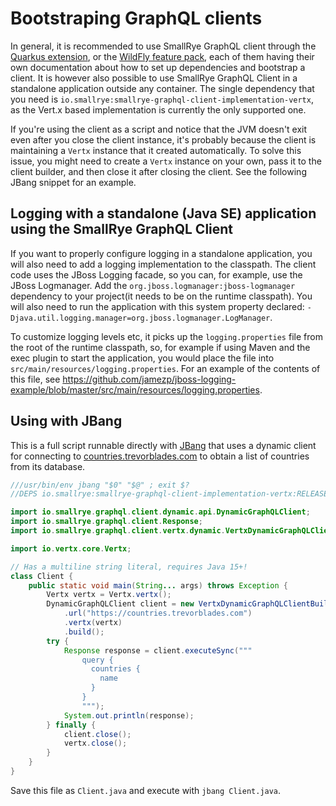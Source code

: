 # Bootstraping GraphQL clients

In general, it is recommended to use SmallRye GraphQL client through the
[Quarkus extension](https://quarkus.io/guides/smallrye-graphql-client),
or the [WildFly feature pack](https://github.com/wildfly-extras/wildfly-graphql-feature-pack/wiki/GraphQL-client-guide),
each of them having their own documentation about how to set up dependencies and bootstrap a client.
It is however also possible to use SmallRye GraphQL Client in a standalone application outside any container.
The single dependency that you need is `io.smallrye:smallrye-graphql-client-implementation-vertx`, as the
Vert.x based implementation is currently the only supported one.

If you're using the client as a script and notice that the JVM doesn't exit even after you close the client instance,
it's probably because the client is maintaining a `Vertx` instance that it created automatically. To solve this
issue, you might need to create a `Vertx` instance on your own, pass it to the client builder, and then close it after
closing the client. See the following JBang snippet for an example.

## Logging with a standalone (Java SE) application using the SmallRye GraphQL Client

If you want to properly configure logging in a standalone application, you
will also need to add a logging implementation to the classpath. The client
code uses the JBoss Logging facade, so you can, for example, use the JBoss
Logmanager. Add the `org.jboss.logmanager:jboss-logmanager` dependency to
your project(it needs to be on the runtime classpath). You will also need to
run the application with this system property declared:
`-Djava.util.logging.manager=org.jboss.logmanager.LogManager`.

To customize logging levels etc, it picks up the `logging.properties` file
from the root of the runtime classpath, so, for example if using Maven and
the exec plugin to start the application, you would place the file into
`src/main/resources/logging.properties`. For an example of the contents of
this file, see
https://github.com/jamezp/jboss-logging-example/blob/master/src/main/resources/logging.properties.


## Using with JBang

This is a full script runnable directly with [JBang](https://www.jbang.dev/) that
uses a dynamic client for connecting to [countries.trevorblades.com](https://countries.trevorblades.com)
to obtain a list of countries from its database.

```java
///usr/bin/env jbang "$0" "$@" ; exit $?
//DEPS io.smallrye:smallrye-graphql-client-implementation-vertx:RELEASE

import io.smallrye.graphql.client.dynamic.api.DynamicGraphQLClient;
import io.smallrye.graphql.client.Response;
import io.smallrye.graphql.client.vertx.dynamic.VertxDynamicGraphQLClientBuilder;

import io.vertx.core.Vertx;

// Has a multiline string literal, requires Java 15+!
class Client {
    public static void main(String... args) throws Exception {
        Vertx vertx = Vertx.vertx();
        DynamicGraphQLClient client = new VertxDynamicGraphQLClientBuilder()
            .url("https://countries.trevorblades.com")
            .vertx(vertx)
            .build();
        try {
            Response response = client.executeSync("""
                query {
                  countries {
                    name
                  }
                }
                """);
            System.out.println(response);
        } finally {
            client.close();
            vertx.close();
        }
    }
}
```

Save this file as `Client.java` and execute with `jbang Client.java`.


